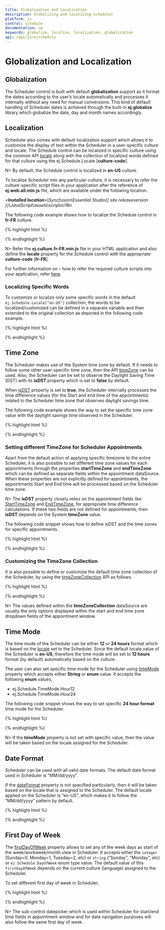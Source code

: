 ```yaml
---
title: Globalization and Localization
description: Globalizing and localizing Scheduler
platform: js
control: schedule
documentation: ug
keywords: globalize, localize, localization, globalization
api: /api/js/ejschedule 
---
```

# Globalization and Localization

## Globalization

The Scheduler control is built with default **globalization** support as it format the dates according to the user’s locale automatically and processes it internally without any need for manual conversions. This kind of default handling of Scheduler dates is achieved through the built-in **ej.globalize** library which globalize the date, day and month names accordingly. 

## Localization

Scheduler also comes with default localization support which allows it to customize the display of text within the Scheduler in a user-specific culture and locale. The Schedule control can be localized in specific culture using the common API [locale](/api/js/ejschedule#members:locale) along with the collection of localized words defined for that culture using the ej.Schedule.Locale [**culture-code**].

N> By default, the Schedule control is localized in **en-US** culture.

To localize Scheduler into any particular culture, it is necessary to refer the culture-specific script files in your application after the reference of **ej.web.all.min.js** file, which are available under the following location.                   

_<**Installed location**>\Syncfusion\Essential Studio\{{ site.releaseversion }}\JavaScript\assets\scripts\i18n_

The following code example shows how to localize the Schedule control in **fr-FR** culture.

{% highlight html %}

<!--Container for ejScheduler widget-->
<div id="Schedule1"></div>

<script type="text/javascript">
$(function() {
    ej.Schedule.Locale["fr-FR"] = {
        ReminderWindowTitle: "Fenêtre de rappel",
        CreateAppointmentTitle: "créer un rendez-",
        RecurrenceEditTitle: "Modifier répétition nomination",
        RecurrenceEditMessage: "Comment voulez-vous changer le cas dans la série?",
        RecurrenceEditOnly: "Seulement cette nomination",
        RecurrenceEditSeries: "La série entière",
        PreviousAppointment: "Nomination précédente",
        NextAppointment: "prochain rendez-vous",
        AppointmentSubject: "sujet",
        StartTime: "Heure de début",
        EndTime: "Heure de fin",
        AllDay: "toute la journée",
        Today: "aujourd'hui",
        Recurrence: "répétition",
        Done: "Terminé",
        Cancel: "annuler",
        Ok: "Ok",
        RepeatBy: "Répétez par",
        RepeatEvery: "répéter chaque",
        RepeatOn: "répéter l'opération sur",
        StartsOn: "démarre sur",
        Ends: "extrémités",
        Summary: "résumé",
        Daily: "quotidien",
        Weekly: "hebdomadaire",
        Monthly: "mensuel",
        Yearly: "annuel",
        Every: "tous",
        EveryWeekDay: "chaque jour de la semaine",
        Never: "jamais",
        After: "après",
        Occurence: "apparition",
        On: "sur",
        Edit: "Modifier",
        RecurrenceDay: "Jour (s)",
        RecurrenceWeek: "Semaine (s)",
        RecurrenceMonth: "Mois (s)",
        RecurrenceYear: "Année (s)",
        The: "la",
        OfEvery: "de chaque",
        First: "première",
        Second: "deuxième",
        Third: "troisième",
        Fourth: "quatrième",
        Last: "dernier",
        WeekDay: "jour de la semaine",
        WeekEndDay: "Jour de week-end",
        Subject: "sujet",
        Categorize: "Catégories",
        DueIn: "En raison",
        DismissAll: "rejeter tout",
        Dismiss: "rejeter",
        OpenItem: "Ouvrir l'élément",
        Snooze: "répétition",
        Day: "jour",
        Week: "semaine",
        WorkWeek: "Semaine de travail",
        Month: "mois",
        AddEvent: "Ajouter événement",
        CustomView: "Vue personnalisée",
        Agenda: "ordre du jour",
        Detailed: "détaillé",
        EventBeginsin: "Nomination commence dans",
        Editevent: "Modifier nomination",
        Editseries: "Modifier série",
        Times: "fois",
        Until: "jusqu'à",
        Eventwas: "rendez-vous était",
        Hours: "hrs",
        Minutes: "minutes",
        Overdue: "en retard",
        Days: "jour (s)",
        Event: "Sujet",
        Select: "sélectionner",
        Previous: "prev",
        Next: "suivant",
        Close: "proche",
        Delete: "effacer",
        Date: "date",
        Showin: "montrer en",
        Gotodate: "Aller à la date",
        Resources: "RESSOURCES",
        RecurrenceDeleteTitle: "Supprimer répétition rendez-",
        Location: "emplacement",
        Priority: "priorité",
        RecurrenceAlert: "alerte",
        WrongPattern: "Le modèle de récurrence est pas valable",
        CreateError: "La durée de la nomination doit être plus courte que la façon dont elle se produit fréquemment. Raccourcir la durée ou changer le modèle de récurrence dans la boîte de dialogue Récurrence de rendez.",
        DragResizeError: "Impossible de replanifier une occurrence du rendez-vous récurrent. si elle saute sur une occurrence ultérieure du même rendez-vous.",
        StartEndError: "L'heure de fin doit être supérieur à l'heure de début",
        MouseOverDeleteTitle: "supprimer un rendez-",
        DeleteConfirmation: "Êtes-vous sûr de vouloir supprimer ce rendez-vous?",
        Time: "Temps"
    };

    $("#Schedule1").ejSchedule({
        currentDate: new Date(2015, 11, 2),
        locale: "fr-FR",
        appointmentSettings: {
            dataSource: [{
                Id: 100,
                Subject: "Wild Discovery",
                StartTime: new Date(2015, 11, 2, 9, 00),
                EndTime: new Date(2015, 11, 2, 10, 30),
                Location: "CHINA"
            }]
        }
    });
});	
</script>

{% endhighlight %}

N> Refer the **ej.culture.fr-FR.min.js** file in your HTML application and also define the **locale** property for the Schedule control with the appropriate **culture-code** [**fr-FR**].

For further information on – how to refer the required culture scripts into your application, refer [here](/js/localization).

### Localizing Specific Words

To customize or localize only some specific words in the default `ej.Schedule.Locale["en-US"]` collection, the words to be localized/customized can be defined in a separate variable and then extended to the original collection as depicted in the following code example.

{% highlight html %}
<script>
var customizationMessage = {
    // customize the appointment window title
    CreateAppointmentTitle: "Create Event",
    // customize the view options text in the Schedule header
    Day: "1 Day",
    Week: "7 Days",
    WorkWeek: "5 Days",
    Month: "Month"
};

// Extend only the required changes to the original locale collection
$.extend(ej.Schedule.Locale["en-US"], customizationMessage);

$(function() {
    // defining Schedule control
    $("#Schedule1").ejSchedule({
        width: "100%",
        height: "525px",
        currentDate: new Date(2015, 11, 5),
        appointmentSettings: {
            dataSource: [{
                Id: 101,
                Subject: "Talk with Nature",
                StartTime: new Date(2015, 11, 5, 10, 00),
                EndTime: new Date(2015, 11, 5, 11, 00)
            }]
        }
    });
});	
</script>

{% endhighlight %}

## Time Zone

The Scheduler makes use of the System time zone by default. If it needs to follow some other user-specific time zone, then the API [timeZone](/api/js/ejschedule#members:timezone) can be used. Also, the Scheduler can be set to observe the Daylight Saving Time (DST) with its **isDST** property which is set to **false** by default. 

When [isDST](/api/js/ejschedule#members:isdst) property is set to **true**, the Scheduler internally processes the time difference values (for the Start and end time of the appointments) related to the Scheduler time zone that observes daylight savings time. 

The following code example shows the way to set the specific time zone value with the daylight savings time observed in the Scheduler.

{% highlight html %}

<!--Container for ejScheduler widget-->
<div id="Schedule1"></div>

<script type="text/javascript">
$(function() {
    $("#Schedule1").ejSchedule({
        currentDate: new Date(2015, 11, 2),
        timeZone: "UTC +05:30",
        isDST: true,
        appointmentSettings: {
            dataSource: [{
                Id: 100,
                Subject: "Wild Discovery",
                StartTime: new Date(2015, 11, 2, 9, 00),
                EndTime: new Date(2015, 11, 2, 10, 30),
                Location: "CHINA"
            }]
        }
    });
});	
</script>

{% endhighlight %}

### Setting different TimeZone for Scheduler Appointments

Apart from the default action of applying specific timezone to the entire Scheduler, it is also possible to set different time zone values for each appointments through the properties **startTimeZone** and **endTimeZone** which can be defined as separate fields within the appointment dataSource. When these properties are not explicitly defined for appointments, the appointments Start and End time will be processed based on the Scheduler time zone.

N> The **isDST** property closely relies on the appointment fields like [StartTimeZone](/api/js/ejschedule#members:appointmentsettings-starttimezone) and [EndTimeZone](/api/js/ejschedule#members:appointmentsettings-endtimezone), for appropriate time difference calculations. If these two fields are not defined for appointments, then **isDST** depends on the System **timeZone** value.

The following code snippet shows how to define isDST and the time zones for specific appointments.

{% highlight html %}

<!--Container for ejScheduler widget-->
<div id="Schedule1"></div>

<script type="text/javascript">
$(function() {
    $("#Schedule1").ejSchedule({
        currentDate: new Date(2015, 11, 2),
        isDST: true,
        appointmentSettings: {
            dataSource: [{
                Id: 100,
                Subject: "Wild Discovery",
                StartTime: new Date(2015, 11, 2, 9, 00),
                EndTime: new Date(2015, 11, 2, 10, 30),
                Location: "CHINA",
                StartTimeZone: "UTC +02:00",
                EndTimeZone: "UTC +02:00"
            }]
        }
    });
});	
</script>

{% endhighlight %}

### Customizing the TimeZone Collection

It is also possible to define or customize the default time zone collection of the Scheduler, by using the [timeZoneCollection](/api/js/ejschedule#members:timezonecollection) API as follows.

{% highlight html %}

<!--Container for ejScheduler widget-->
<div id="Schedule1"></div>

<script type="text/javascript">
$(function() {
    $("#Schedule1").ejSchedule({
        currentDate: new Date(2015, 11, 2),
        timeZoneCollection: {
            dataSource: [{
                text: "UTC -04:00",
                id: "10",
                value: "UTC -04:00"
            }, {
                text: "UTC -03:30",
                id: "11",
                value: "UTC -03:30"
            }, {
                text: "UTC -03:00",
                id: "12",
                value: "UTC -03:00"
            }, {
                text: "UTC -02:00",
                id: "13",
                value: "UTC -02:00"
            }, {
                text: "UTC -01:00",
                id: "14",
                value: "UTC -01:00"
            }, {
                text: "UTC +00:00",
                id: "15",
                value: "UTC +00:00"
            }, {
                text: "UTC +01:00",
                id: "16",
                value: "UTC +01:00"
            }, {
                text: "UTC +02:00",
                id: "17",
                value: "UTC +02:00"
            }, {
                text: "UTC +03:00",
                id: "18",
                value: "UTC +03:00"
            }, {
                text: "UTC +03:30",
                id: "19",
                value: "UTC +03:30"
            }, {
                text: "UTC +04:00",
                id: "20",
                value: "UTC +04:00"
            }, {
                text: "UTC +04:30",
                id: "21",
                value: "UTC +04:30"
            }, {
                text: "UTC +05:00",
                id: "22",
                value: "UTC +05:00"
            }],
            text: "text",
            id: "id",
            value: "value",
        },
        appointmentSettings: {
            dataSource: [{
                Id: 100,
                Subject: "Wild Discovery",
                StartTime: new Date(2015, 11, 2, 9, 00),
                EndTime: new Date(2015, 11, 2, 10, 30),
                Location: "CHINA",
                StartTimeZone: "UTC +02:00",
                EndTimeZone: "UTC +02:00"
            }]
        }
    });
});	
</script>

{% endhighlight %}

N> The values defined within the **timeZoneCollection** dataSource are usually the only options displayed within the start and end time zone dropdown fields of the appointment window.

## Time Mode

The time mode of the Scheduler can be either **12** or **24 hours** format which is based on the [locale](/api/js/ejschedule#members:locale) set to the Scheduler. Since the default locale value of the Scheduler is **en-US**, therefore the time mode will be set to **12 hours** format (by default) automatically based on the culture. 

The user can also set specific time mode for the Scheduler using [timeMode](/api/js/ejschedule#members:timemode) property which accepts either **String** or **enum** value. It accepts the following **enum** values,

* ej.Schedule.TimeMode.Hour12
* ej.Schedule.TimeMode.Hour24

The following code snippet shows the way to set specific **24 hour format** time mode for the Scheduler.

{% highlight html %}

<!--Container for ejScheduler widget-->
<div id="Schedule1"></div>

<script type="text/javascript">
$(function() {
    $("#Schedule1").ejSchedule({
        currentDate: new Date(2015, 11, 2),
        timeMode: ej.Schedule.TimeMode.Hour24,
        appointmentSettings: {
            dataSource: [{
                Id: 100,
                Subject: "Wild Discovery",
                StartTime: new Date(2015, 11, 2, 9, 00),
                EndTime: new Date(2015, 11, 2, 10, 30),
                Location: "CHINA"
            }]
        }
    });
});	
</script>

{% endhighlight %}

N> If the **timeMode** property is not set with specific value, then the value will be taken based on the locale assigned for the Scheduler.

## Date Format

Scheduler can be used with all valid date formats. The default date format used in Scheduler is “MM/dd/yyyy”. 

If the [dateFormat](/api/js/ejschedule#members:dateformat) property is not specified particularly, then it will be taken based on the locale that is assigned to the Scheduler. The default locale applied on the Scheduler is “en-US”, which makes it to follow the “MM/dd/yyyy” pattern by default.

{% highlight html %}

<!--Container for ejScheduler widget-->
<div id="Schedule1"></div>

<script type="text/javascript">
$(function() {
    $("#Schedule1").ejSchedule({
        currentDate: new Date(2015, 11, 5),
        dateFormat: "yyyy/MM/dd",
        appointmentSettings: {
            dataSource: [{
                Id: 101,
                Subject: "Talk with Nature",
                StartTime: new Date(2015, 11, 5, 10, 00),
                EndTime: new Date(2015, 11, 5, 11, 00)
            }]
        }
    });
});	
</script>

{% endhighlight %}

## First Day of Week

The [firstDayOfWeek](/api/js/ejschedule#members:firstdayofweek) property allows to set any of the week days as start of the week/workweek/month view in Scheduler. It accepts either the `integer` (Sunday=0, Monday=1, Tuesday=2, etc) or `string` (“Sunday”, “Monday”, etc) or `ej.Schedule.DayOfWeek` enum type value. The default value of this `firstDayOfWeek` depends on the current culture (language) assigned to the Scheduler.

To set different first day of week in Scheduler,

{% highlight html %}

<!--Container for ejScheduler widget-->
<div id="schedule"></div>

<script>
$(function() {
    $("#schedule").ejSchedule({
        // Set the Active view
        currentView: ej.Schedule.CurrentView.Week,
        // Configure the week start day(First day of week)
        firstDayOfWeek: ej.Schedule.FirstDayOfWeek.Tuesday,
        currentDate: new Date(2015, 11, 7),
        appointmentSettings: {
            //Array of JSON data configure in dataSource
            dataSource: [{
                Id: 1,
                Subject: "Music Class",
                StartTime: new Date("2015/11/7 06:00 AM"),
                EndTime: new Date("2015/11/7 07:00 AM")
            }, {
                Id: 2,
                Subject: "School",
                StartTime: new Date("2015/11/7 9:00 AM"),
                EndTime: new Date("2015/11/7 02:30 PM")
            }]
        }
    });
});	
</script>

{% endhighlight %} 

N> The sub-control datepicker which is used within Scheduler for start/end time fields in appointment window and for date navigation purposes will also follow the same first day of week. 
